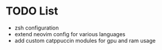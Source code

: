 # TODO List

- zsh configuration
- extend neovim config for various languages
- add custom catppuccin modules for gpu and ram usage


